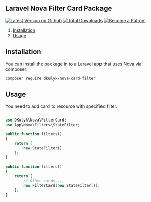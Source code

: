## Laravel Nova Filter Card Package
[![Latest Version on Github](https://img.shields.io/packagist/v/dkulyk/nova-card-filter.svg?style=flat)](https://packagist.org/packages/dkulyk/nova-card-filter)
[![Total Downloads](https://img.shields.io/packagist/dt/dkulyk/nova-card-filter.svg?style=flat)](https://packagist.org/packages/dkulyk/nova-card-filter)
[![Become a Patron!](https://img.shields.io/badge/become-a_patron!-red.svg?logo=patreon&style=flat)](https://www.patreon.com/bePatron?u=16285116)


1. [Installation](#user-content-installation)
2. [Usage](#user-content-usage)

## Installation

You can install the package in to a Laravel app that uses [Nova](https://nova.laravel.com) via composer:

```bash
composer require dkulyk/nova-card-filter
```

## Usage

You need to add card to resource with specified filter.

```php

use DKulyk\Nova\FilterCard;
use App\Nova\Filters\StateFilter;

public function filters()
{
    return [
        new StateFilter(),
    ];
}

public function filters()
{
    return [
        // Other cards...,
        new FilterCard(new StateFilter()),
    ];
}
```
